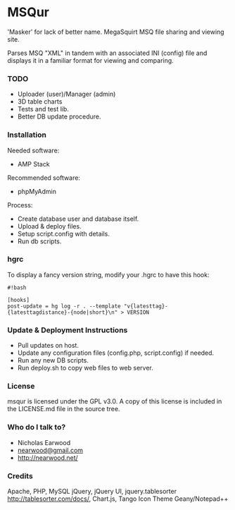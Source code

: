 # MSQur #

'Masker' for lack of better name.
MegaSquirt MSQ file sharing and viewing site.

Parses MSQ "XML" in tandem with an associated INI (config) file and displays it in a familiar format for viewing and comparing.

### TODO ###

* Uploader (user)/Manager (admin)
* 3D table charts
* Tests and test lib.
* Better DB update procedure.

### Installation ###

Needed software:
* AMP Stack

Recommended software:
* phpMyAdmin

Process:
* Create database user and database itself.
* Upload & deploy files.
* Setup script.config with details.
* Run db scripts.

### hgrc ##
To display a fancy version string, modify your .hgrc to have this hook:

```
#!bash

[hooks]
post-update = hg log -r . --template "v{latesttag}-{latesttagdistance}-{node|short}\n" > VERSION
```

### Update & Deployment Instructions ###
* Pull updates on host.
* Update any configuration files (config.php, script.config) if needed.
* Run any new DB scripts.
* Run deploy.sh to copy web files to web server.

### License ###

msqur is licensed under the GPL v3.0. A copy of this license is included in the LICENSE.md file in the source tree.

### Who do I talk to? ###

* Nicholas Earwood
* nearwood@gmail.com
* http://nearwood.net/

### Credits ###
Apache, PHP, MySQL
jQuery, jQuery UI,
jquery.tablesorter http://tablesorter.com/docs/,
Chart.js,
Tango Icon Theme
Geany/Notepad++